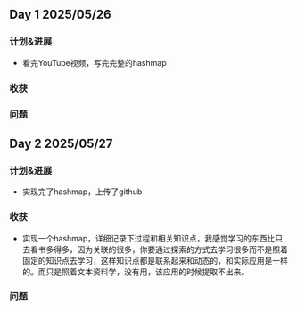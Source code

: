 ## Day 1 2025/05/26

### 计划&进展
- 看完YouTube视频，写完完整的hashmap
### 收获

### 问题

## Day 2 2025/05/27

### 计划&进展
- 实现完了hashmap，上传了github
### 收获
- 实现一个hashmap，详细记录下过程和相关知识点，我感觉学习的东西比只去看书多得多，因为关联的很多，你要通过探索的方式去学习很多而不是照着固定的知识点去学习，这样知识点都是联系起来和动态的，和实际应用是一样的。而只是照着文本资料学，没有用，该应用的时候提取不出来。

### 问题